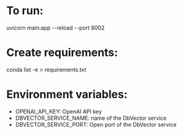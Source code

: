 # To run:
uvicorn main:app --reload --port 8002

# Create requirements:
conda list -e > requirements.txt

# Environment variables:
- OPENAI_API_KEY: OpenAI API key
- DBVECTOR_SERVICE_NAME: name of the DbVector service
- DBVECTOR_SERVICE_PORT: Open port of the DbVector service
